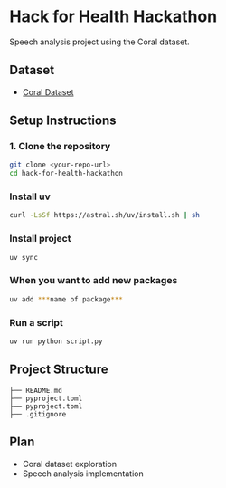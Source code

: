 # Hack for Health Hackathon

Speech analysis project using the Coral dataset.

## Dataset
- [Coral Dataset](https://huggingface.co/datasets/CoRal-project/coral-v2)

## Setup Instructions

### 1. Clone the repository
```bash
git clone <your-repo-url>
cd hack-for-health-hackathon
```

### Install uv
```bash
curl -LsSf https://astral.sh/uv/install.sh | sh
```

### Install project
```bash
uv sync
```

### When you want to add new packages
```bash
uv add ***name of package***
```

### Run a script
```bash
uv run python script.py
```

## Project Structure
```
├── README.md
├── pyproject.toml
├── pyproject.toml
├── .gitignore
```

## Plan
- Coral dataset exploration
- Speech analysis implementation
